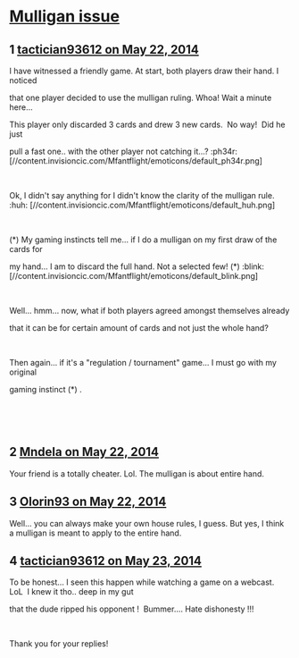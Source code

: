# [Mulligan issue](https://community.fantasyflightgames.com/topic/106891-mulligan-issue/)

## 1 [tactician93612 on May 22, 2014](https://community.fantasyflightgames.com/topic/106891-mulligan-issue/?do=findComment&comment=1094127)

I have witnessed a friendly game. At start, both players draw their hand. I noticed

that one player decided to use the mulligan ruling. Whoa! Wait a minute here...

This player only discarded 3 cards and drew 3 new cards.  No way!  Did he just

pull a fast one.. with the other player not catching it...? :ph34r: [//content.invisioncic.com/Mfantflight/emoticons/default_ph34r.png]

 

Ok, I didn't say anything for I didn't know the clarity of the mulligan rule. :huh: [//content.invisioncic.com/Mfantflight/emoticons/default_huh.png]

 

(*) My gaming instincts tell me... if I do a mulligan on my first draw of the cards for

my hand... I am to discard the full hand. Not a selected few! (*) :blink: [//content.invisioncic.com/Mfantflight/emoticons/default_blink.png]

 

Well... hmm... now, what if both players agreed amongst themselves already

that it can be for certain amount of cards and not just the whole hand?

 

Then again... if it's a "regulation / tournament" game... I must go with my original

gaming instinct (*) .

 

 

## 2 [Mndela on May 22, 2014](https://community.fantasyflightgames.com/topic/106891-mulligan-issue/?do=findComment&comment=1094140)

Your friend is a totally cheater. Lol. The mulligan is about entire hand.

## 3 [Olorin93 on May 22, 2014](https://community.fantasyflightgames.com/topic/106891-mulligan-issue/?do=findComment&comment=1094811)

Well... you can always make your own house rules, I guess. But yes, I think a mulligan is meant to apply to the entire hand.

## 4 [tactician93612 on May 23, 2014](https://community.fantasyflightgames.com/topic/106891-mulligan-issue/?do=findComment&comment=1095277)

To be honest... I seen this happen while watching a game on a webcast. LoL  I knew it tho.. deep in my gut

that the dude ripped his opponent !  Bummer.... Hate dishonesty !!!

 

Thank you for your replies!

